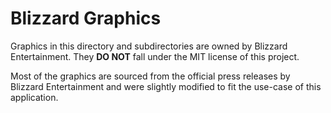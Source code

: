 # Blizzard Graphics

Graphics in this directory and subdirectories are owned by Blizzard Entertainment. They **DO NOT** fall under the MIT 
license of this project.

Most of the graphics are sourced from the official press releases by Blizzard Entertainment and were slightly modified
to fit the use-case of this application.
